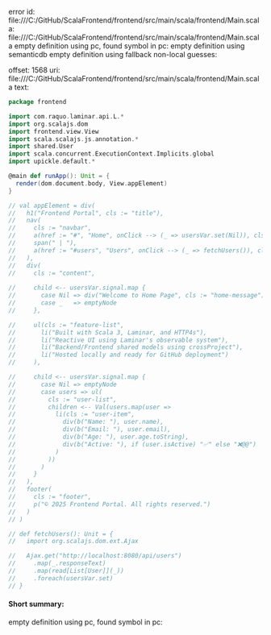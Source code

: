 error id: file:///C:/GitHub/ScalaFrontend/frontend/src/main/scala/frontend/Main.scala:
file:///C:/GitHub/ScalaFrontend/frontend/src/main/scala/frontend/Main.scala
empty definition using pc, found symbol in pc: 
empty definition using semanticdb
empty definition using fallback
non-local guesses:

offset: 1568
uri: file:///C:/GitHub/ScalaFrontend/frontend/src/main/scala/frontend/Main.scala
text:
```scala
package frontend

import com.raquo.laminar.api.L.*
import org.scalajs.dom
import frontend.view.View
import scala.scalajs.js.annotation.*
import shared.User
import scala.concurrent.ExecutionContext.Implicits.global
import upickle.default.*

@main def runApp(): Unit = {
  render(dom.document.body, View.appElement)
}

// val appElement = div(
//   h1("Frontend Portal", cls := "title"),
//   nav(
//     cls := "navbar",
//     a(href := "#", "Home", onClick --> (_ => usersVar.set(Nil)), cls := "nav-link"),
//     span(" | "),
//     a(href := "#users", "Users", onClick --> (_ => fetchUsers()), cls := "nav-link")
//   ),
//   div(
//     cls := "content",
    
//     child <-- usersVar.signal.map {
//       case Nil => div("Welcome to Home Page", cls := "home-message")
//       case _   => emptyNode
//     },

//     ul(cls := "feature-list",
//       li("Built with Scala 3, Laminar, and HTTP4s"),
//       li("Reactive UI using Laminar's observable system"),
//       li("Backend/Frontend shared models using crossProject"),
//       li("Hosted locally and ready for GitHub deployment")
//     ),

//     child <-- usersVar.signal.map {
//       case Nil => emptyNode
//       case users => ul(
//         cls := "user-list",
//         children <-- Val(users.map(user =>
//           li(cls := "user-item",
//             div(b("Name: "), user.name),
//             div(b("Email: "), user.email),
//             div(b("Age: "), user.age.toString),
//             div(b("Active: "), if (user.isActive) "✅" else "❌@@")
//           )
//         ))
//       )
//     }
//   ),
//   footer(
//     cls := "footer",
//     p("© 2025 Frontend Portal. All rights reserved.")
//   )
// )

// def fetchUsers(): Unit = {
//   import org.scalajs.dom.ext.Ajax

//   Ajax.get("http://localhost:8080/api/users")
//     .map(_.responseText)
//     .map(read[List[User]](_))
//     .foreach(usersVar.set)
// }

```


#### Short summary: 

empty definition using pc, found symbol in pc: 